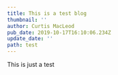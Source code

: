 ```yaml
---
title: This is a test blog
thumbnail: ''
author: Curtis MacLeod
pub_date: 2019-10-17T16:10:06.234Z
update_date: ''
path: test
---
```

This is just a test
